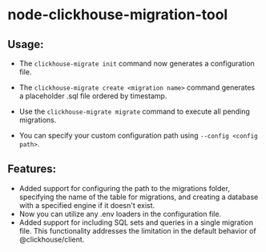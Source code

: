 # node-clickhouse-migration-tool

## Usage:
- The `clickhouse-migrate init` command now generates a configuration file.
- The `clickhouse-migrate create <migration name>` command generates a placeholder .sql file ordered by timestamp.
- Use the `clickhouse-migrate migrate` command to execute all pending migrations.

- You can specify your custom configuration path using `--config <config path>`.

## Features:
- Added support for configuring the path to the migrations folder, specifying the name of the table for migrations, and creating a database with a specified engine if it doesn't exist.
- Now you can utilize any .env loaders in the configuration file.
- Added support for including SQL sets and queries in a single migration file. This functionality addresses the limitation in the default behavior of @clickhouse/client.
